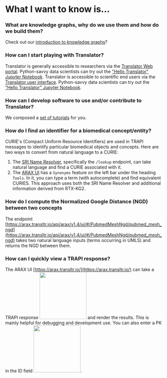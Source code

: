 # What I want to know is...

### What are knowledge graphs, why do we use them and how do we build them?
Check out our [introduction to knowledge graphs](architecture/biolink/knowledge_graphs.md)?

### How can I start playing with Translator?
Translator is generally accessible to researchers via the [Translator Web portal](https://ui.transltr.io/). Python-savvy data scientists can try out the ["Hello Translator" Jupyter Notebook](development-guide/HelloTranslator.ipynb). Translator is accessible to scientific end users via the [Translator user interface](https://ui.transltr.io/). Python-savvy data scientists can try out the [“Hello Translator” Jupyter Notebook](development-guide/HelloTranslator.ipynb).

### How can I develop software to use and/or contribute to Translator?
We composed a [set of tutorials](development-guide/tutorials/index.md) for you.

### How do I find an identifier for a biomedical concept/entity?
CURIE's (Compact Uniform Resource Identifiers) are used in TRAPI messages to identify particular biomedical objects and concepts. 
Here are two ways to convert from natural language to a CURIE:

1. The [SRI Name Resolver](https://name-resolution-sri.renci.org/docs), specifically the `/lookup` endpoint, can take natural language and find a CURIE associated with it.
2. The [ARAX UI](https://arax.transltr.io/) has a `Synonyms` feature on the left bar under the heading `Tools`. In it, you can type a term (with autocomplete) and find equivalent CURIES. This approach uses both the SRI Name Resolver and additional information derived from RTX-KG2.

### How do I compute the Normalized Google Distance (NGD) between two concepts
The endpoint [https://arax.transltr.io/api/arax/v1.4/ui/#/PubmedMeshNgd/pubmed_mesh_ngd](https://arax.transltr.io/api/arax/v1.4/ui/#/PubmedMeshNgd/pubmed_mesh_ngd) takes two natural language inputs (terms occurring in UMLS) and returns the NGD between them.

### How can I quickly view a TRAPI response?
The ARAX UI [https://arax.transltr.io/](https://arax.transltr.io/) can take a TRAPI response <img src="https://github.com/user-attachments/assets/780025a6-9907-4802-87ba-238896c002a5" width="150"> and render the results. This is mainly helpful for debugging and development use. You can also enter a PK in the ID field <img src="https://github.com/user-attachments/assets/c3cdda80-9790-4324-99a8-057bb9a84202" width="150">.
